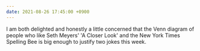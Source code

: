 ```yaml
---
date: 2021-08-26 17:45:00 +0900
---
```


I am both delighted and honestly a little concerned that the Venn diagram of people who like Seth Meyers' 'A Closer Look' and the New York Times Spelling Bee is big enough to justify two jokes this week.
